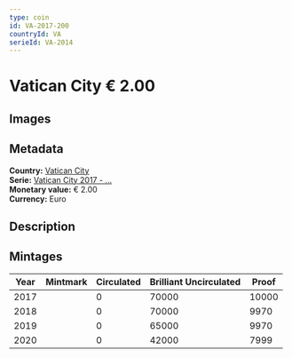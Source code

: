 ```yaml
---
type: coin
id: VA-2017-200
countryId: VA
serieId: VA-2014
---
```


# Vatican City € 2.00

## Images


## Metadata

**Country:** [Vatican City](../index.md)\
**Serie:** [Vatican City 2017 - ...](index.md)\
**Monetary value:** € 2.00\
**Currency:** Euro

## Description


## Mintages

| Year | Mintmark | Circulated | Brilliant Uncirculated | Proof |
| ---- | -------- | ---------- | ---------------------- | ----- |
| 2017 |  | 0| 70000 | 10000 |
| 2018 |  | 0| 70000 | 9970 |
| 2019 |  | 0| 65000 | 9970 |
| 2020 |  | 0| 42000 | 7999 |
